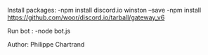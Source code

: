 Install packages: -npm install discord.io winston –save
				  -npm install https://github.com/woor/discord.io/tarball/gateway_v6
				  
Run bot : -node bot.js



Author: Philippe Chartrand
